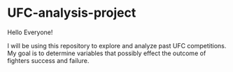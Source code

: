 # UFC-analysis-project

Hello Everyone!

 I will be using this repository to explore and analyze past UFC competitions.
 My goal is to determine variables that possibly effect the outcome of fighters success and failure.
